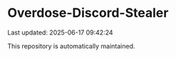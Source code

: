 # Overdose-Discord-Stealer

Last updated: 2025-06-17 09:42:24

This repository is automatically maintained.
